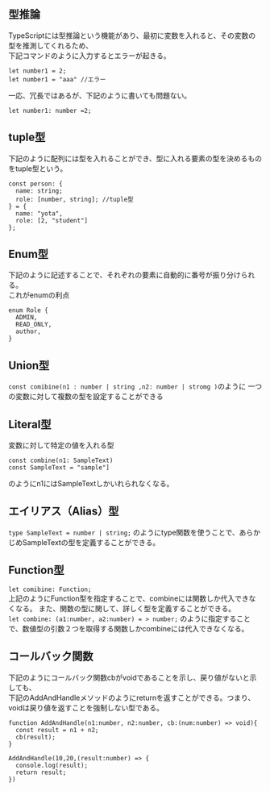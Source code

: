## 型推論
TypeScriptには型推論という機能があり、最初に変数を入れると、その変数の型を推測してくれるため、  
下記コマンドのように入力するとエラーが起きる。
```
let number1 = 2;
let number1 = "aaa" //エラー
```
一応、冗長ではあるが、下記のように書いても問題ない。
```
let number1: number =2; 
```

## tuple型

下記のように配列には型を入れることができ、型に入れる要素の型を決めるものをtuple型という。
```
const person: {
  name: string;
  role: [number, string]; //tuple型
} = {
  name: "yota",
  role: [2, "student"]
};

```

## Enum型
下記のように記述することで、それぞれの要素に自動的に番号が振り分けられる。  
これがenumの利点
```
enum Role {
  ADMIN,
  READ_ONLY,
  author,
}
```
## Union型

`const comibine(n1 : number | string ,n2: number | stromg )`のように
一つの変数に対して複数の型を設定することができる

## Literal型

変数に対して特定の値を入れる型
```
const combine(n1: SampleText)
const SampleText = "sample"]
```
のようにn1にはSampleTextしかいれられなくなる。

## エイリアス（Alias）型

`type SampleText = number | string;`
のようにtype関数を使うことで、あらかじめSampleTextの型を定義することができる。

## Function型

`let comibine: Function;`  
上記のようにFunction型を指定することで、combineには関数しか代入できなくなる。
また、関数の型に関して、詳しく型を定義することができる。  
`let combine: (a1:number, a2:number) = > number;`
のように指定することで、数値型の引数２つを取得する関数しかcombineには代入できなくなる。

## コールバック関数

下記のようにコールバック関数cbがvoidであることを示し、戻り値がないと示しても、  
下記のAddAndHandleメソッドのようにreturnを返すことができる。つまり、voidは戻り値を返すことを強制しない型である。  
```
function AddAndHandle(n1:number, n2:number, cb:(num:number) => void){
  const result = n1 + n2;
  cb(result);
}

AddAndHandle(10,20,(result:number) => {
  console.log(result);
  return result;
})
```
